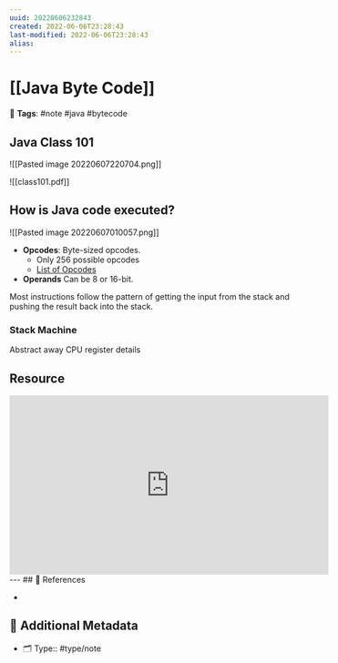 ```yaml
---
uuid: 20220606232843
created: 2022-06-06T23:28:43
last-modified: 2022-06-06T23:28:43
alias:
---
```


# [[Java Byte Code]]

📑 **Tags**:  #note #java #bytecode

## Java Class 101

![[Pasted image 20220607220704.png]]

![[class101.pdf]]

## How is Java code executed?

![[Pasted image 20220607010057.png]]

- **Opcodes**: Byte-sized opcodes.
	- Only 256 possible opcodes
	- [List of Opcodes](https://en.wikipedia.org/wiki/List_of_Java_bytecode_instructions)
- **Operands** Can be 8 or 16-bit.

Most instructions follow the pattern of getting the input from the stack and pushing the result back into the stack.

### Stack Machine

Abstract away CPU register details


## Resource

<iframe width="560" height="315" src="https://www.youtube.com/embed/e2zmmkc5xI0" title="YouTube video player" frameborder="0" allow="accelerometer; autoplay; clipboard-write; encrypted-media; gyroscope; picture-in-picture" allowfullscreen></iframe>
---
## 🔎 References

- 

## 📇 Additional Metadata

- 🗂 Type:: #type/note
